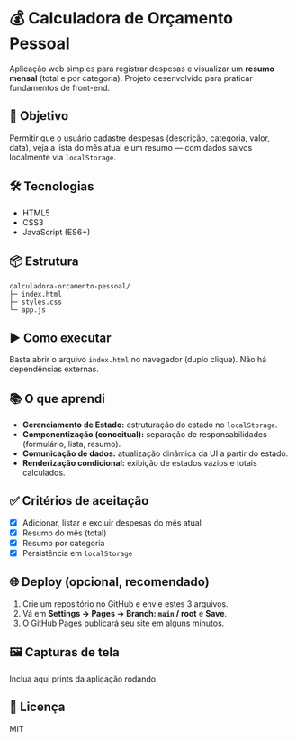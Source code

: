 # 💰 Calculadora de Orçamento Pessoal

Aplicação web simples para registrar despesas e visualizar um **resumo mensal** (total e por categoria). Projeto desenvolvido para praticar fundamentos de front-end.

## 🎯 Objetivo
Permitir que o usuário cadastre despesas (descrição, categoria, valor, data), veja a lista do mês atual e um resumo — com dados salvos localmente via `localStorage`.

## 🛠 Tecnologias
- HTML5
- CSS3
- JavaScript (ES6+)

## 📦 Estrutura
```
calculadora-orcamento-pessoal/
├─ index.html
├─ styles.css
└─ app.js
```

## ▶️ Como executar
Basta abrir o arquivo `index.html` no navegador (duplo clique). Não há dependências externas.

## 📚 O que aprendi
- **Gerenciamento de Estado:** estruturação do estado no `localStorage`.
- **Componentização (conceitual):** separação de responsabilidades (formulário, lista, resumo).
- **Comunicação de dados:** atualização dinâmica da UI a partir do estado.
- **Renderização condicional:** exibição de estados vazios e totais calculados.

## ✅ Critérios de aceitação
- [x] Adicionar, listar e excluir despesas do mês atual
- [x] Resumo do mês (total)
- [x] Resumo por categoria
- [x] Persistência em `localStorage`

## 🌐 Deploy (opcional, recomendado)
1. Crie um repositório no GitHub e envie estes 3 arquivos.
2. Vá em **Settings → Pages → Branch: `main` / root** e **Save**.
3. O GitHub Pages publicará seu site em alguns minutos.

## 🖼 Capturas de tela
Inclua aqui prints da aplicação rodando.

## 📄 Licença
MIT
